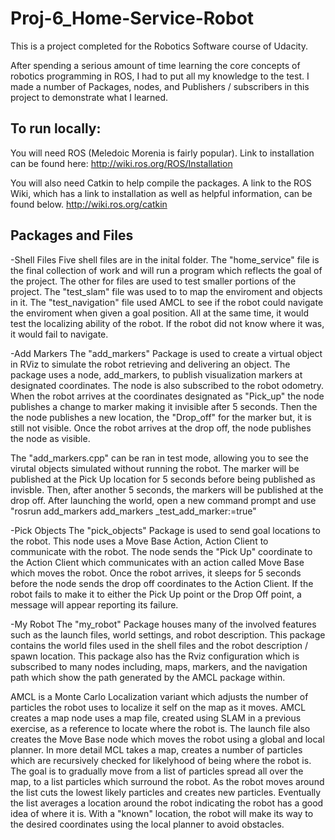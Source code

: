 # Proj-6_Home-Service-Robot

This is a project completed for the Robotics Software course of Udacity.

After spending a serious amount of time learning the core concepts of robotics programming in ROS, I had to put all my knowledge to the test.
I made a number of Packages, nodes, and Publishers / subscribers in this project to demonstrate what I learned. 

## To run locally:
You will need ROS (Meledoic Morenia is fairly popular).
Link to installation can be found here: http://wiki.ros.org/ROS/Installation

You will also need Catkin to help compile the packages.
A link to the ROS Wiki, which has a link to installation as well as helpful information, can be found below.
http://wiki.ros.org/catkin

## Packages and Files

-Shell Files
 Five shell files are in the inital folder. 
 The "home_service" file is the final collection of work and will run a program which reflects the goal of the project.
 The other for files are used to test smaller portions of the project.
 The "test_slam" file was used to to map the enviroment and objects in it.
 The "test_navigation" file used AMCL to see if the robot could navigate the enviroment when given a goal position.
 All at the same time, it would test the localizing ability of the robot. If the robot did not know where it was, it would fail to navigate.
 
 
-Add Markers
 The "add_markers" Package is used to create a virtual object in RViz to simulate the robot retrieving and delivering an object.
 The package uses a node, add_markers, to publish visualization markers at designated coordinates. The node is also subscribed to the robot odometry.
 When the robot arrives at the coordinates designated as "Pick_up" the node publishes a change to marker making it invisible after 5 seconds.
 Then the the node publishes a new location, the "Drop_off" for the marker but, it is still not visible.
 Once the robot arrives at the drop off, the node publishes the node as visible.
 
 The "add_markers.cpp" can be ran in test mode, allowing you to see the virutal objects simulated without running the robot.
 The marker will be published at the Pick Up location for 5 seconds before being published as invisble.
 Then, after another 5 seconds, the markers will be published at the drop off.
 After launching the world, open a new command prompt and use "rosrun add_markers add_markers _test_add_marker:=true"
 
-Pick Objects
 The "pick_objects" Package is used to send goal locations to the robot. 
 This node uses a Move Base Action, Action Client to communicate with the robot.
 The node sends the "Pick Up" coordinate to the Action Client which communicates with an action called Move Base which moves the robot.
 Once the robot arrives, it sleeps for 5 seconds before the node sends the drop off coordinates to the Action Client.
 If the robot fails to make it to either the Pick Up point or the Drop Off point, a message will appear reporting its failure.
 
 
-My Robot
 The "my_robot" Package houses many of the involved features such as the launch files, world settings, and robot description.
 This package contains the world files used in the shell files and the robot description / spawn location. 
 This package also has the Rviz configuration which is subscribed to many nodes including, maps, markers, and the navigation path which show the path generated by the AMCL package within.
 
 AMCL is a Monte Carlo Localization variant which adjusts the number of particles the robot uses to localize it self on the map as it moves.
 AMCL creates a map node uses a map file, created using SLAM in a previous exercise, as a reference to locate where the robot is. 
 The launch file also creates the Move Base node which moves the robot using a global and local planner.
 In more detail MCL takes a map, creates a number of particles which are recursively checked for likelyhood of being where the robot is.
 The goal is to gradually move from a list of particles spread all over the map, to a list particles which surround the robot.
 As the robot moves around the list cuts the lowest likely particles and creates new particles. 
 Eventually the list averages a location around the robot indicating the robot has a good idea of where it is. 
 With a "known" location, the robot will make its way to the desired coordinates using the local planner to avoid obstacles.
 

